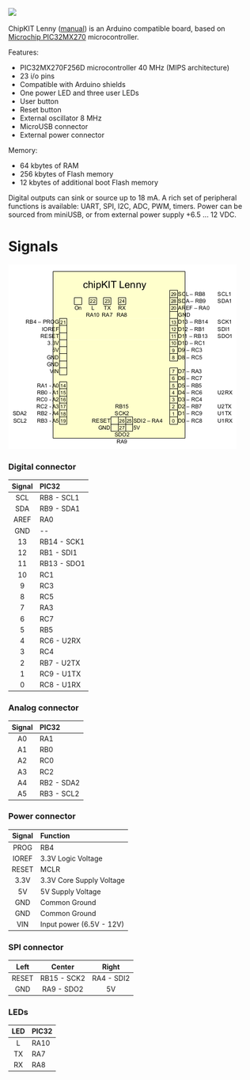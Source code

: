 [![](http://www.microchip.com/_ImagedCopy/TCHIP005%20-%20chipKIT%20Lenny%20-%20Front-Transparent%20cropped.jpg)](https://majenko.co.uk/lenny.php)

ChipKIT Lenny ([manual](https://majenko.co.uk/sites/default/files/products/DS1184.pdf))
is an Arduino compatible board, based on
[Microchip PIC32MX270](http://www.microchip.com/wwwproducts/en/PIC32MX270F256D)
microcontroller.

Features:
  * PIC32MX270F256D microcontroller 40 MHz (MIPS architecture)
  * 23 i/o pins
  * Compatible with Arduino shields
  * One power LED and three user LEDs
  * User button
  * Reset button
  * External oscillator 8 MHz
  * MicroUSB connector
  * External power connector

Memory:
  * 64 kbytes of RAM
  * 256 kbytes of Flash memory
  * 12 kbytes of additional boot Flash memory

Digital outputs can sink or source up to 18 mA.
A rich set of peripheral functions is available: UART, SPI, I2C, ADC, PWM, timers.
Power can be sourced from miniUSB, or from external power supply +6.5 ... 12 VDC.

# Signals #
![lenny-pinout.png](lenny-pinout.png)

### Digital connector ###
| **Signal**| **PIC32**  |
|:---------:|:-----------|
|   SCL     | RB8 - SCL1 |
|   SDA     | RB9 - SDA1 |
|   AREF    | RA0        |
|   GND     |  --        |
|   13      | RB14 - SCK1|
|   12      | RB1 - SDI1 |
|   11      | RB13 - SDO1|
|   10      | RC1        |
|   9       | RC3        |
|   8       | RC5        |
|   7       | RA3        |
|   6       | RC7        |
|   5       | RB5        |
|   4       | RC6 - U2RX |
|   3       | RC4        |
|   2       | RB7 - U2TX |
|   1       | RC9 - U1TX |
|   0       | RC8 - U1RX |

### Analog connector ###
| **Signal**| **PIC32**  |
|:---------:|:-----------|
|  A0       | RA1        |
|  A1       | RB0        |
|  A2       | RC0        |
|  A3       | RC2        |
|  A4       | RB2 - SDA2 |
|  A5       | RB3 - SCL2 |

### Power connector ###
| **Signal**| **Function**              |
|:---------:|:--------------------------|
|  PROG     | RB4                       |
|  IOREF    | 3.3V Logic Voltage        |
|  RESET    | MCLR                      |
|  3.3V     | 3.3V Core Supply Voltage  |
|  5V       | 5V Supply Voltage         |
|  GND      | Common Ground             |
|  GND      | Common Ground             |
|  VIN      | Input power (6.5V - 12V)  |

### SPI connector ###
| Left  | Center      | Right      |
|:-----:|:-----------:|:----------:|
| RESET | RB15 - SCK2 | RA4 - SDI2 |
| GND   | RA9 - SDO2  | 5V         |

### LEDs ###
| **LED** | **PIC32** |
|:-------:|:----------|
|  L      | RA10      |
|  TX     | RA7       |
|  RX     | RA8       |
